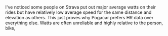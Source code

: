 I've noticed some people on Strava put out major average watts on their rides but have relatively low average speed for the same distance and elevation as others. This just proves why Pogacar prefers HR data over everything else. Watts are often unreliable and highly relative to the person, bike, 
